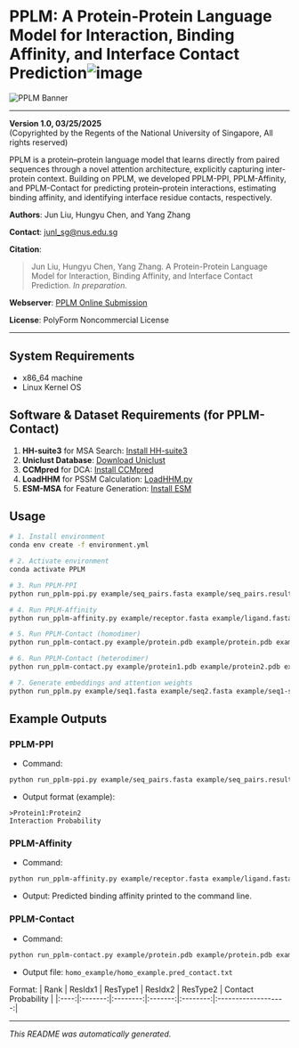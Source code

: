 
# PPLM: A Protein-Protein Language Model for Interaction, Binding Affinity, and Interface Contact Prediction![image](https://github.com/user-attachments/assets/e4d984fa-d623-4a9b-ac28-d78f758c1ce1)


![PPLM Banner](https://zhanglab.comp.nus.edu.sg/PPLM/img/pipeline.png)

---

**Version 1.0, 03/25/2025**  
(Copyrighted by the Regents of the National University of Singapore, All rights reserved)

PPLM is a protein–protein language model that learns directly from paired sequences through a novel
attention architecture, explicitly capturing inter-protein context. Building on PPLM, we developed
PPLM-PPI, PPLM-Affinity, and PPLM-Contact for predicting protein–protein interactions, estimating
binding affinity, and identifying interface residue contacts, respectively.

**Authors**: Jun Liu, Hungyu Chen, and Yang Zhang

**Contact**: junl_sg@nus.edu.sg

**Citation**:  
> Jun Liu, Hungyu Chen, Yang Zhang. A Protein-Protein Language Model for Interaction, Binding Affinity, and Interface Contact Prediction. *In preparation.*

**Webserver**: [PPLM Online Submission](https://zhanglab.comp.nus.edu.sg/PPLM/)  

**License**: PolyForm Noncommercial License

---

## System Requirements
- x86_64 machine
- Linux Kernel OS

## Software & Dataset Requirements (for PPLM-Contact)
1. **HH-suite3** for MSA Search: [Install HH-suite3](https://github.com/soedinglab/hh-suite)
2. **Uniclust Database**: [Download Uniclust](http://wwwuser.gwdg.de/~compbiol/uniclust/2021_03/)
3. **CCMpred** for DCA: [Install CCMpred](https://github.com/soedinglab/CCMpred)
4. **LoadHHM** for PSSM Calculation: [LoadHHM.py](https://github.com/j3xugit/RaptorX-Contact/blob/master/Common/LoadHHM.py)
5. **ESM-MSA** for Feature Generation: [Install ESM](https://github.com/facebookresearch/esm)

## Usage
```bash
# 1. Install environment
conda env create -f environment.yml

# 2. Activate environment
conda activate PPLM

# 3. Run PPLM-PPI
python run_pplm-ppi.py example/seq_pairs.fasta example/seq_pairs.results

# 4. Run PPLM-Affinity
python run_pplm-affinity.py example/receptor.fasta example/ligand.fasta

# 5. Run PPLM-Contact (homodimer)
python run_pplm-contact.py example/protein.pdb example/protein.pdb example/homo_example

# 6. Run PPLM-Contact (heterodimer)
python run_pplm-contact.py example/protein1.pdb example/protein2.pdb example/hetero_example

# 7. Generate embeddings and attention weights
python run_pplm.py example/seq1.fasta example/seq2.fasta example/seq1-seq2.pplm.pkl
```

## Example Outputs

### PPLM-PPI
- Command:
```bash
python run_pplm-ppi.py example/seq_pairs.fasta example/seq_pairs.results
```
- Output format (example):
```
>Protein1:Protein2
Interaction Probability
```

### PPLM-Affinity
- Command:
```bash
python run_pplm-affinity.py example/receptor.fasta example/ligand.fasta
```
- Output: Predicted binding affinity printed to the command line.

### PPLM-Contact
- Command:
```bash
python run_pplm-contact.py example/protein.pdb example/protein.pdb example/homo_example
```
- Output file: `homo_example/homo_example.pred_contact.txt`

Format:
| Rank | ResIdx1 | ResType1 | ResIdx2 | ResType2 | Contact Probability |
|:----:|:-------:|:--------:|:-------:|:--------:|:-------------------:|

---

*This README was automatically generated.*

